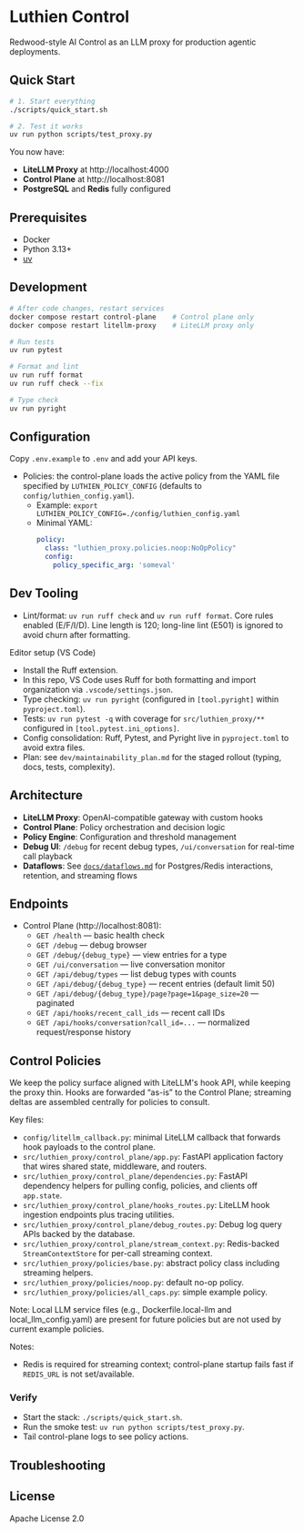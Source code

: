 # Luthien Control

Redwood-style AI Control as an LLM proxy for production agentic deployments.

## Quick Start

```bash
# 1. Start everything
./scripts/quick_start.sh

# 2. Test it works
uv run python scripts/test_proxy.py
```

You now have:
- **LiteLLM Proxy** at http://localhost:4000
- **Control Plane** at http://localhost:8081
- **PostgreSQL** and **Redis** fully configured

## Prerequisites

- Docker
- Python 3.13+
- [uv](https://docs.astral.sh/uv/)

## Development

```bash
# After code changes, restart services
docker compose restart control-plane    # Control plane only
docker compose restart litellm-proxy    # LiteLLM proxy only

# Run tests
uv run pytest

# Format and lint
uv run ruff format
uv run ruff check --fix

# Type check
uv run pyright
```

## Configuration

Copy `.env.example` to `.env` and add your API keys.

- Policies: the control-plane loads the active policy from the YAML file specified by `LUTHIEN_POLICY_CONFIG` (defaults to `config/luthien_config.yaml`).
  - Example: `export LUTHIEN_POLICY_CONFIG=./config/luthien_config.yaml`
  - Minimal YAML:
    ```yaml
    policy:
      class: "luthien_proxy.policies.noop:NoOpPolicy"
      config:
        policy_specific_arg: 'someval'
    ```

## Dev Tooling

- Lint/format: `uv run ruff check` and `uv run ruff format`. Core rules enabled (E/F/I/D). Line length is 120; long-line lint (E501) is ignored to avoid churn after formatting.

Editor setup (VS Code)
- Install the Ruff extension.
- In this repo, VS Code uses Ruff for both formatting and import organization via `.vscode/settings.json`.
- Type checking: `uv run pyright` (configured in `[tool.pyright]` within `pyproject.toml`).
- Tests: `uv run pytest -q` with coverage for `src/luthien_proxy/**` configured in `[tool.pytest.ini_options]`.
- Config consolidation: Ruff, Pytest, and Pyright live in `pyproject.toml` to avoid extra files.
- Plan: see `dev/maintainability_plan.md` for the staged rollout (typing, docs, tests, complexity).

## Architecture

- **LiteLLM Proxy**: OpenAI-compatible gateway with custom hooks
- **Control Plane**: Policy orchestration and decision logic
- **Policy Engine**: Configuration and threshold management
- **Debug UI**: `/debug` for recent debug types, `/ui/conversation` for real-time call playback
- **Dataflows**: See [`docs/dataflows.md`](docs/dataflows.md) for Postgres/Redis interactions, retention, and streaming flows

## Endpoints

- Control Plane (http://localhost:8081):
  - `GET /health` — basic health check
  - `GET /debug` — debug browser
  - `GET /debug/{debug_type}` — view entries for a type
  - `GET /ui/conversation` — live conversation monitor
  - `GET /api/debug/types` — list debug types with counts
  - `GET /api/debug/{debug_type}` — recent entries (default limit 50)
  - `GET /api/debug/{debug_type}/page?page=1&page_size=20` — paginated
  - `GET /api/hooks/recent_call_ids` — recent call IDs
  - `GET /api/hooks/conversation?call_id=...` — normalized request/response history

## Control Policies

We keep the policy surface aligned with LiteLLM's hook API, while keeping the proxy thin. Hooks are forwarded “as-is” to the Control Plane; streaming deltas are assembled centrally for policies to consult.

Key files:
- `config/litellm_callback.py`: minimal LiteLLM callback that forwards hook payloads to the control plane.
- `src/luthien_proxy/control_plane/app.py`: FastAPI application factory that wires shared state, middleware, and routers.
- `src/luthien_proxy/control_plane/dependencies.py`: FastAPI dependency helpers for pulling config, policies, and clients off `app.state`.
- `src/luthien_proxy/control_plane/hooks_routes.py`: LiteLLM hook ingestion endpoints plus tracing utilities.
- `src/luthien_proxy/control_plane/debug_routes.py`: Debug log query APIs backed by the database.
- `src/luthien_proxy/control_plane/stream_context.py`: Redis-backed `StreamContextStore` for per-call streaming context.
- `src/luthien_proxy/policies/base.py`: abstract policy class including streaming helpers.
- `src/luthien_proxy/policies/noop.py`: default no-op policy.
- `src/luthien_proxy/policies/all_caps.py`: simple example policy.

Note: Local LLM service files (e.g., Dockerfile.local-llm and local_llm_config.yaml) are present for future policies but are not used by current example policies.

Notes:
- Redis is required for streaming context; control-plane startup fails fast if `REDIS_URL` is not set/available.

### Verify

- Start the stack: `./scripts/quick_start.sh`.
- Run the smoke test: `uv run python scripts/test_proxy.py`.
- Tail control-plane logs to see policy actions.

## Troubleshooting

## License

Apache License 2.0

